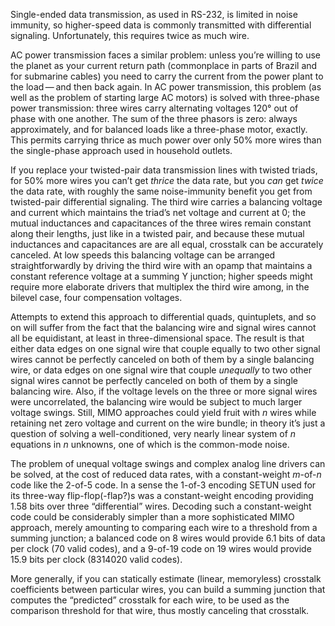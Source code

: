 Single-ended data transmission, as used in RS-232, is limited in noise
immunity, so higher-speed data is commonly transmitted with
differential signaling.  Unfortunately, this requires twice as much
wire.

AC power transmission faces a similar problem: unless you’re willing
to use the planet as your current return path (commonplace in parts of
Brazil and for submarine cables) you need to carry the current from
the power plant to the load — and then back again.  In AC power
transmission, this problem (as well as the problem of starting large
AC motors) is solved with three-phase power transmission: three wires
carry alternating voltages 120° out of phase with one another.  The
sum of the three phasors is zero: always approximately, and for
balanced loads like a three-phase motor, exactly.  This permits
carrying thrice as much power over only 50% more wires than the
single-phase approach used in household outlets.

If you replace your twisted-pair data transmission lines with twisted
triads, for 50% more wires you can’t get *thrice* the data rate, but
you *can* get *twice* the data rate, with roughly the same
noise-immunity benefit you get from twisted-pair differential
signaling.  The third wire carries a balancing voltage and current
which maintains the triad’s net voltage and current at 0; the mutual
inductances and capacitances of the three wires remain constant along
their lengths, just like in a twisted pair, and because these mutual
inductances and capacitances are are all equal, crosstalk can be
accurately canceled.  At low speeds this balancing voltage can be
arranged straightforwardly by driving the third wire with an opamp
that maintains a constant reference voltage at a summing Y junction;
higher speeds might require more elaborate drivers that multiplex the
third wire among, in the bilevel case, four compensation voltages.

Attempts to extend this approach to differential quads, quintuplets,
and so on will suffer from the fact that the balancing wire and signal
wires cannot all be equidistant, at least in three-dimensional space.
The result is that either data edges on one signal wire that couple
equally to two other signal wires cannot be perfectly canceled on both
of them by a single balancing wire, or data edges on one signal wire
that couple *unequally* to two other signal wires cannot be perfectly
canceled on both of them by a single balancing wire.  Also, if the
voltage levels on the three or more signal wires were uncorrelated,
the balancing wire would be subject to much larger voltage swings.
Still, MIMO approaches could yield fruit with *n* wires while
retaining net zero voltage and current on the wire bundle; in theory
it’s just a question of solving a well-conditioned, very nearly linear
system of *n* equations in *n* unknowns, one of which is the
common-mode noise.

The problem of unequal voltage swings and complex analog line drivers
can be solved, at the cost of reduced data rates, with a
constant-weight *m*-of-*n* code like the 2-of-5 code.  In a sense the
1-of-3 encoding SETUN used for its three-way flip-flop(-flap?)s was a
constant-weight encoding providing 1.58 bits over three “differential”
wires.  Decoding such a constant-weight code could be considerably
simpler than a more sophisticated MIMO approach, merely amounting to
comparing each wire to a threshold from a summing junction; a balanced
code on 8 wires would provide 6.1 bits of data per clock (70 valid
codes), and a 9-of-19 code on 19 wires would provide 15.9 bits per
clock (8314020 valid codes).

More generally, if you can statically estimate (linear, memoryless)
crosstalk coefficients between particular wires, you can build a
summing junction that computes the “predicted” crosstalk for each
wire, to be used as the comparison threshold for that wire, thus
mostly canceling that crosstalk.
